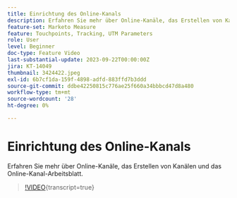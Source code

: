 ```yaml
---
title: Einrichtung des Online-Kanals
description: Erfahren Sie mehr über Online-Kanäle, das Erstellen von Kanälen und das Online-Kanal-Arbeitsblatt.
feature-set: Marketo Measure
feature: Touchpoints, Tracking, UTM Parameters
role: User
level: Beginner
doc-type: Feature Video
last-substantial-update: 2023-09-22T00:00:00Z
jira: KT-14049
thumbnail: 3424422.jpeg
exl-id: 6b7cf1da-159f-4898-adfd-883ffd7b3ddd
source-git-commit: ddbe42250815c776ae25f660a34bbbcd47d8a480
workflow-type: tm+mt
source-wordcount: '28'
ht-degree: 0%

---
```


# Einrichtung des Online-Kanals

Erfahren Sie mehr über Online-Kanäle, das Erstellen von Kanälen und das Online-Kanal-Arbeitsblatt.

>[!VIDEO](https://video.tv.adobe.com/v/3454161/?learn=on&captions=ger){transcript=true}
